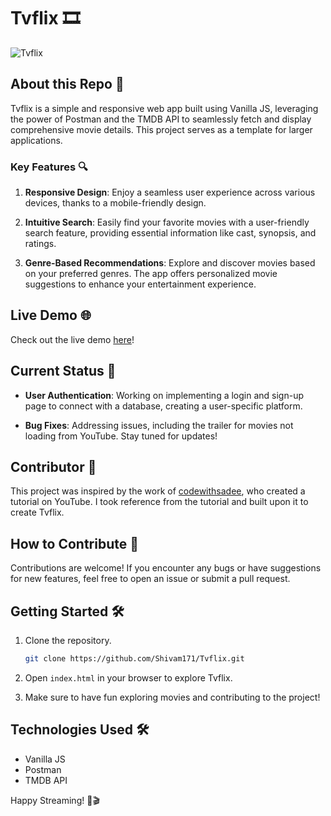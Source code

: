 # Tvflix 🎞

![Tvflix](https://github.com/Shivam171/Tvflix/assets/66107248/cc368a2b-23d8-4568-b4fe-7c36fe8a62c3)

## About this Repo 🚀

Tvflix is a simple and responsive web app built using Vanilla JS, leveraging the power of Postman and the TMDB API to seamlessly fetch and display comprehensive movie details. This project serves as a template for larger applications.

### Key Features 🔍

1. **Responsive Design**: Enjoy a seamless user experience across various devices, thanks to a mobile-friendly design.

2. **Intuitive Search**: Easily find your favorite movies with a user-friendly search feature, providing essential information like cast, synopsis, and ratings.

3. **Genre-Based Recommendations**: Explore and discover movies based on your preferred genres. The app offers personalized movie suggestions to enhance your entertainment experience.

## Live Demo 🌐

Check out the live demo [here](https://shivam171.github.io/tvflix/)!

## Current Status 🚧

- **User Authentication**: Working on implementing a login and sign-up page to connect with a database, creating a user-specific platform.

- **Bug Fixes**: Addressing issues, including the trailer for movies not loading from YouTube. Stay tuned for updates!

## Contributor 🙌

This project was inspired by the work of [codewithsadee](https://www.youtube.com/codewithsadee), who created a tutorial on YouTube. I took reference from the tutorial and built upon it to create Tvflix.

## How to Contribute 🤝

Contributions are welcome! If you encounter any bugs or have suggestions for new features, feel free to open an issue or submit a pull request.

## Getting Started 🛠️

1. Clone the repository.
   ```bash
   git clone https://github.com/Shivam171/Tvflix.git
   ```

2. Open `index.html` in your browser to explore Tvflix.

3. Make sure to have fun exploring movies and contributing to the project!

## Technologies Used 🛠️

- Vanilla JS
- Postman
- TMDB API

Happy Streaming! 🍿🎬
